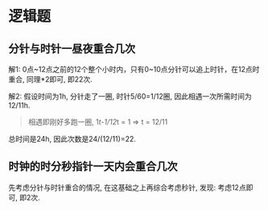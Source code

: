 # 逻辑题
## 分针与时针一昼夜重合几次
解1:
0点~12点之前的12个整个小时内，只有0~10点分针可以追上时针，在12点时重合, 同理*2即可, 即22次.

解2:
假设时间为1h, 分针走了一圈, 时针5/60=1/12圈, 因此相遇一次所需时间为12/11h.

> 相遇即刚好多跑一圈, 1*t-1/12*t = 1 => t = 12/11

总时间是24h, 因此次数是24/(12/11)=22.

## 时钟的时分秒指针一天内会重合几次
先考虑分针与时针重合的情况, 在这基础之上再综合考虑秒针, 发现: 考虑12点即可, 即2次.